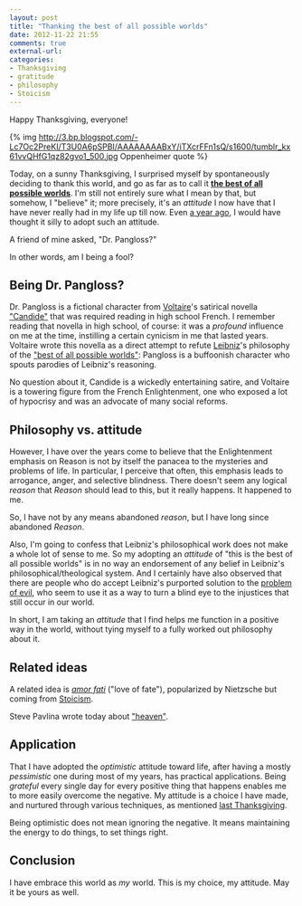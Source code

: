 ```yaml
---
layout: post
title: "Thanking the best of all possible worlds"
date: 2012-11-22 21:55
comments: true
external-url: 
categories: 
- Thanksgiving
- gratitude
- philosophy
- Stoicism
---
```

Happy Thanksgiving, everyone!

{% img http://3.bp.blogspot.com/-Lc7Oc2PreKI/T3U0A6pSPBI/AAAAAAAABxY/iTXcrFFn1sQ/s1600/tumblr_kx61vvQHfG1qz82gvo1_500.jpg Oppenheimer quote %}

Today, on a sunny Thanksgiving, I surprised myself by spontaneously deciding to thank this world, and go as far as to call it [**the best of all possible worlds**](http://en.wikipedia.org/wiki/Best_of_all_possible_worlds). I'm still not entirely sure what I mean by that, but somehow, I "believe" it; more precisely, it's an *attitude* I now have that I have never really had in my life up till now. Even [a year ago](/blog/2011/11/23/every-day-is-thanksgiving/), I would have thought it silly to adopt such an attitude.

A friend of mine asked, "Dr. Pangloss?"

In other words, am I being a fool?

<!--more-->

## Being Dr. Pangloss?

Dr. Pangloss is a fictional character from [Voltaire](http://en.wikipedia.org/wiki/Voltaire)'s satirical novella ["Candide"](http://en.wikipedia.org/wiki/Candide) that was required reading in high school French. I remember reading that novella in high school, of course: it was a *profound* influence on me at the time, instilling a certain cynicism in me that lasted years. Voltaire wrote this novella as a direct attempt to refute [Leibniz](http://en.wikipedia.org/wiki/Gottfried_Wilhelm_Leibniz)'s philosophy of the ["best of all possible worlds"](http://en.wikipedia.org/wiki/Best_of_all_possible_worlds): Pangloss is a buffoonish character who spouts parodies of Leibniz's reasoning.

No question about it, Candide is a wickedly entertaining satire, and Voltaire is a towering figure from the French Enlightenment, one who exposed a lot of hypocrisy and was an advocate of many social reforms.

## Philosophy vs. attitude

However, I have over the years come to believe that the Enlightenment emphasis on Reason is not by itself the panacea to the mysteries and problems of life. In particular, I perceive that often, this emphasis leads to arrogance, anger, and selective blindness. There doesn't seem any logical *reason* that *Reason* should lead to this, but it really happens. It happened to me.

So, I have not by any means abandoned *reason*, but I have long since abandoned *Reason*.

Also, I'm going to confess that Leibniz's philosophical work does not make a whole lot of sense to me. So my adopting an *attitude* of "this is the best of all possible worlds" is in no way an endorsement of any belief in Leibniz's philosophical/theological system. And I certainly have also observed that there are people who do accept Leibniz's purported solution to the [problem of evil](http://en.wikipedia.org/wiki/Problem_of_evil), who seem to use it as a way to turn a blind eye to the injustices that still occur in our world.

In short, I am taking an *attitude* that I find helps me function in a positive way in the world, without tying myself to a fully worked out philosophy about it.

## Related ideas

A related idea is [*amor fati*](http://en.wikipedia.org/wiki/Amor_fati) ("love of fate"), popularized by Nietzsche but coming from [Stoicism](http://en.wikipedia.org/wiki/Stoicism).

Steve Pavlina wrote today about ["heaven"](http://www.stevepavlina.com/blog/2012/11/this-is-heaven/).

## Application

That I have adopted the *optimistic* attitude toward life, after having a mostly *pessimistic* one during most of my years, has practical applications. Being *grateful* every single day for every positive thing that happens enables me to more easily overcome the negative. My attitude is a choice I have made, and nurtured through various techniques, as mentioned [last Thanksgiving](/blog/2011/11/23/every-day-is-thanksgiving/).

Being optimistic does not mean ignoring the negative. It means maintaining the energy to do things, to set things right.

## Conclusion

I have embrace this world as *my* world. This is my choice, my attitude. May it be yours as well.

